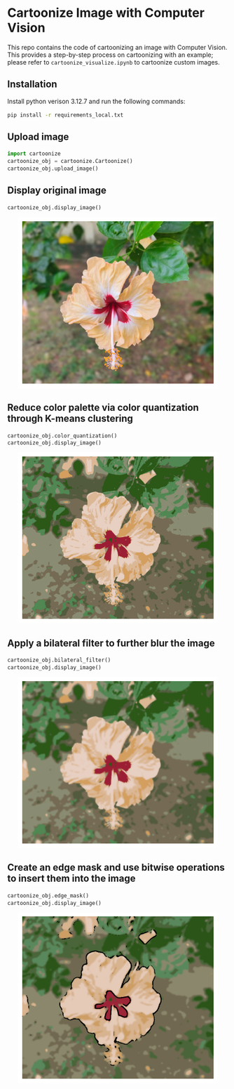 # Cartoonize Image with Computer Vision
This repo contains the code of cartoonizing an image with Computer Vision. This provides a step-by-step process on cartoonizing with an example; please refer to ```cartoonize_visualize.ipynb``` to cartoonize custom images. 

## Installation
Install python verison 3.12.7 and run the following commands:

```bash
pip install -r requirements_local.txt
```

## Upload image
```python
import cartoonize
cartoonize_obj = cartoonize.Cartoonize()
cartoonize_obj.upload_image()
```

## Display original image
```python
cartoonize_obj.display_image()
```
<div align="center">
  <img src="/images/test_original.png" alt="Original Image"/>
</div>

## Reduce color palette via color quantization through K-means clustering
```python
cartoonize_obj.color_quantization()
cartoonize_obj.display_image()
```
<div align="center">
  <img src="/images/test_color_quantization.png" alt="Image with Color Quantization"/>
</div>

## Apply a bilateral filter to further blur the image
```python
cartoonize_obj.bilateral_filter()
cartoonize_obj.display_image()
```
<div align="center">
  <img src="/images/test_bilateral_filter.png" alt="Image with Bilateral Filter"/>
</div>

## Create an edge mask and use bitwise operations to insert them into the image
```python
cartoonize_obj.edge_mask()
cartoonize_obj.display_image()
```
<div align="center">
  <img src="/images/test_edge_mask.png" alt="Image with Edge Mask"/>
</div>



